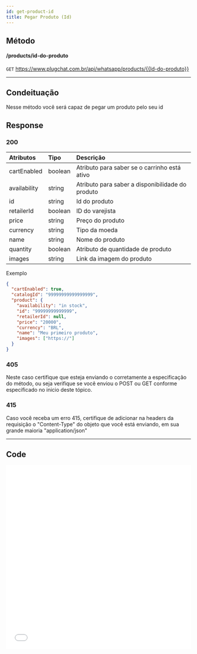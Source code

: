 ```yaml
---
id: get-product-id
title: Pegar Produto (Id)
---
```


## Método

#### /products/id-do-produto

`GET` https://www.plugchat.com.br/api/whatsapp/products/{{Id-do-produto}}

---

## Condeituação

Nesse método você será capaz de pegar um produto pelo seu id

## Response

### 200

| Atributos    | Tipo    | Descrição                                        |
| :----------- | :------ | :----------------------------------------------- |
| cartEnabled  | boolean | Atributo para saber se o carrinho está ativo     |
| availability | string  | Atributo para saber a disponibilidade do produto |
| id           | string  | Id do produto                                    |
| retailerId   | boolean | ID do varejista                                  |
| price        | string  | Preço do produto                                 |
| currency     | string  | Tipo da moeda                                    |
| name         | string  | Nome do produto                                  |
| quantity     | boolean | Atributo de quantidade de produto                |
| images       | string  | Link da imagem do produto                        |

Exemplo

```json
{
  "cartEnabled": true,
  "catalogId": "99999999999999999",
  "product": {
    "availability": "in stock",
    "id": "99999999999999",
    "retailerId": null,
    "price": "20000",
    "currency": "BRL",
    "name": "Meu primeiro produto",
    "images": ["https://"]
  }
}
```

### 405

Neste caso certifique que esteja enviando o corretamente a especificação do método, ou seja verifique se você enviou o POST ou GET conforme especificado no inicio deste tópico.

### 415

Caso você receba um erro 415, certifique de adicionar na headers da requisição o "Content-Type" do objeto que você está enviando, em sua grande maioria "application/json"

---

## Code

<iframe src="//api.apiembed.com/?source=https://raw.githubusercontent.com/Z-API/z-api-docs/main/json-examples/get-product-id.json&targets=all" frameborder="0" scrolling="no" width="100%" height="500px" seamless></iframe>
